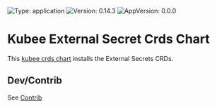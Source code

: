

[//]: # (README.md generated by gotmpl. DO NOT EDIT.)

![Type: application](https://img.shields.io/badge/Type-application-informational?style=flat-square) ![Version: 0.14.3](https://img.shields.io/badge/Version-0.14.3-informational?style=flat-square) ![AppVersion: 0.0.0](https://img.shields.io/badge/AppVersion-0.0.0-informational?style=flat-square)

# Kubee External Secret Crds Chart

This [kubee crds chart](../../docs/site/crds-chart.md) installs the External Secrets CRDs.

## Dev/Contrib

See [Contrib](contrib/contrib.md)

